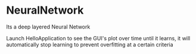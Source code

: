 # NeuralNetwork

Its a deep layered Neural Network

Launch HelloApplication to see the GUI's plot over time until it learns, it will automatically stop learning to prevent overfitting at a certain criteria 
